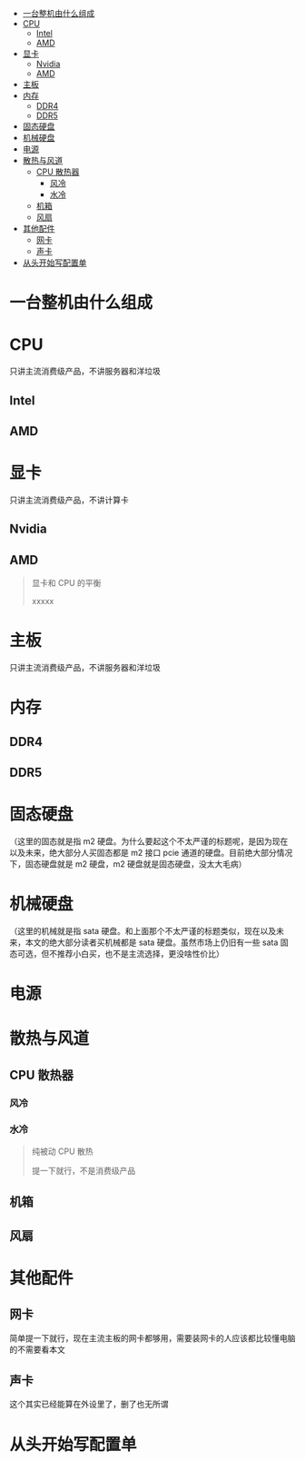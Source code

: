 - [一台整机由什么组成](#一台整机由什么组成)
- [CPU](#cpu)
  - [Intel](#intel)
  - [AMD](#amd)
- [显卡](#显卡)
  - [Nvidia](#nvidia)
  - [AMD](#amd-1)
- [主板](#主板)
- [内存](#内存)
  - [DDR4](#ddr4)
  - [DDR5](#ddr5)
- [固态硬盘](#固态硬盘)
- [机械硬盘](#机械硬盘)
- [电源](#电源)
- [散热与风道](#散热与风道)
  - [CPU 散热器](#cpu-散热器)
    - [风冷](#风冷)
    - [水冷](#水冷)
  - [机箱](#机箱)
  - [风扇](#风扇)
- [其他配件](#其他配件)
  - [网卡](#网卡)
  - [声卡](#声卡)
- [从头开始写配置单](#从头开始写配置单)

# 一台整机由什么组成

# CPU

只讲主流消费级产品，不讲服务器和洋垃圾

## Intel

## AMD

# 显卡

只讲主流消费级产品，不讲计算卡

## Nvidia

## AMD

> 显卡和 CPU 的平衡
>
> xxxxx

# 主板

只讲主流消费级产品，不讲服务器和洋垃圾

# 内存

## DDR4

## DDR5

# 固态硬盘

（这里的固态就是指 m2 硬盘。为什么要起这个不太严谨的标题呢，是因为现在以及未来，绝大部分人买固态都是 m2 接口 pcie 通道的硬盘。目前绝大部分情况下，固态硬盘就是 m2 硬盘，m2 硬盘就是固态硬盘，没太大毛病）

# 机械硬盘

（这里的机械就是指 sata 硬盘。和上面那个不太严谨的标题类似，现在以及未来，本文的绝大部分读者买机械都是 sata 硬盘。虽然市场上仍旧有一些 sata 固态可选，但不推荐小白买，也不是主流选择，更没啥性价比）

# 电源

# 散热与风道

## CPU 散热器

### 风冷

### 水冷

> 纯被动 CPU 散热
>
> 提一下就行，不是消费级产品

## 机箱

## 风扇

# 其他配件

## 网卡

简单提一下就行，现在主流主板的网卡都够用，需要装网卡的人应该都比较懂电脑的不需要看本文

## 声卡

这个其实已经能算在外设里了，删了也无所谓

# 从头开始写配置单
